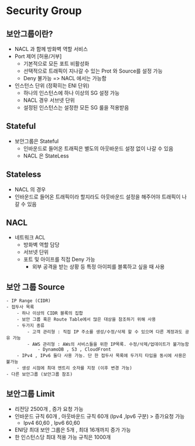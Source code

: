 # Security Group

## 보안그룹이란?
- NACL 과 함께 방화벽 역할 서비스
- Port 제어 [허용/거부]
    - 기본적으로 모든 포트 비활성화
    - 선택적으로 트래픽이 지나갈 수 있는 Prot 와 Source를 설정 가능
    - Deny 불가능 => NACL 에서는 가능함
- 인스턴스 단위 (정확히는 ENI 단위)
    - 하나의 인스턴스에 하나 이상의 SG 설정 가능
    - NACL 경우 서브넷 단위
    - 설정된 인스턴스는 설정한 모든 SG 룰을 적용받음

## Stateful
- 보안그룹은 Stateful
    - 인바운드로 들어온 트래픽은 별도의 아웃바운드 설정 없이 나갈 수 있음
    - NACL 은 StateLess

## Stateless
- NACL 의 경우
- 인바운드로 들어온 트래픽이라 할지라도 아웃바운드 설정을 해주어야 트래픽이 나갈 수 있음

## NACL
- 네트워크 ACL  
    - 방화벽 역할 담당
    - 서브넷 단위
    - 포트 및 아이프를 직접 Deny 가능
        - 외부 공격을 받는 상황 등 특정 아이피를 블록하고 싶을 때 사용

## 보안 그룹 Source
    - IP Range (CIDR)
    - 접두사 목록
        - 하나 이상의 CIDR 블록의 집합
        - 보안 그룹 혹은 Route Table에서 많은 대상을 참조하기 위해 사용
        - 두가지 종류
            - 고객 관리형 : 직접 IP 주소를 생성/수정/삭제 할 수 있으며 다른 계정과도 공유 가능
            - AWS 관리형 : AWs의 서비스들을 위한 IP목록. 수정/삭제/업데이트가 불가능함
                - DynamoDB , S3 , CloudFront 
        - IPv4 , IPv6 둘다 사용 가능. 단 한 접두사 목록에 두가지 타입을 동시에 사용은 불가능
        - 생성 시점에 최대 엔트리 숫자를 지정 (이후 변경 가능)
    - 다른 보안그룹 (보안그룹 참조)

## 보안그룹 Limit
- 리전당 2500개 , 증가 요청 가능
- 인바운드 규칙 60개 , 아웃바운드 규칙 60개 (Ipv4 ,Ipv6 구분) > 증가요청 가능
    - Ipv4 60,60 , Ipv6 60,60
- ENI당 최대 보안 그룹은 5개 , 최대 16개까지 증가 가능
- 한 인스턴스당 최대 적용 가능 규칙은 1000개

